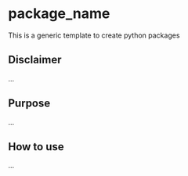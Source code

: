 # package_name
This is a generic template to create python packages 

## Disclaimer
...

## Purpose
...

## How to use
...
